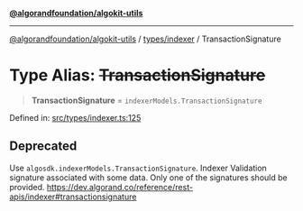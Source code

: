 [**@algorandfoundation/algokit-utils**](../../../README.md)

***

[@algorandfoundation/algokit-utils](../../../README.md) / [types/indexer](../README.md) / TransactionSignature

# Type Alias: ~~TransactionSignature~~

> **TransactionSignature** = `indexerModels.TransactionSignature`

Defined in: [src/types/indexer.ts:125](https://github.com/algorandfoundation/algokit-utils-ts/blob/main/src/types/indexer.ts#L125)

## Deprecated

Use `algosdk.indexerModels.TransactionSignature`. Indexer Validation signature associated with some data. Only one of the signatures should be provided. https://dev.algorand.co/reference/rest-apis/indexer#transactionsignature
